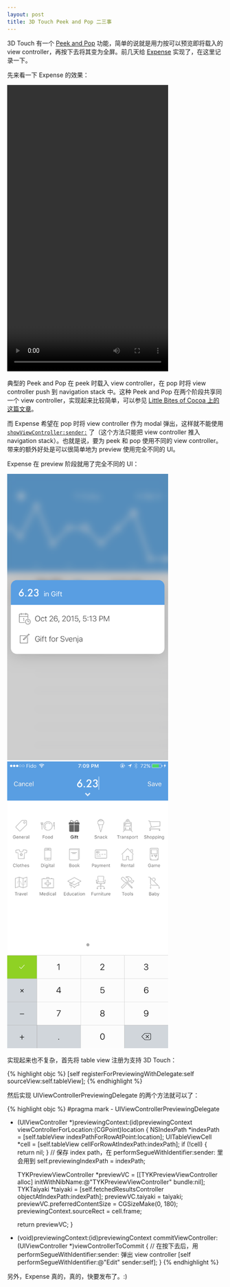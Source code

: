 ```yaml
---
layout: post
title: 3D Touch Peek and Pop 二三事
---
```


3D Touch 有一个 [Peek and Pop](http://www.apple.com/iphone-6s/3d-touch/) 功能，简单的说就是用力按可以预览即将载入的 view controller，再按下去将其变为全屏。前几天给 [Expense](http://ela.build/expense) 实现了，在这里记录一下。

先来看一下 Expense 的效果：

<video class="bordered" style="border-color: #f3f3f3" width="375" height="667" autoplay loop controls>
  <source src="/static/images/3d-touch-peek-and-pop/expense-peek-and-pop.mp4" type="video/mp4">
</video>

典型的 Peek and Pop 在 peek 时载入 view controller，在 pop 时将 view controller push 到 navigation stack 中。这种 Peek and Pop 在两个阶段共享同一个 view controller，实现起来比较简单，可以参见 [Little Bites of Cocoa 上的这篇文章](https://littlebitesofcocoa.com/80-view-controller-previews)。

而 Expense 希望在 pop 时将 view controller 作为 modal 弹出，这样就不能使用 [`showViewController:sender:`](https://developer.apple.com/library/ios/documentation/UIKit/Reference/UIViewController_Class/#//apple_ref/occ/instm/UIViewController/showViewController:sender:) 了（这个方法只能把 view controller 推入 navigation stack）。也就是说，要为 peek 和 pop 使用不同的 view controller。带来的额外好处是可以很简单地为 preview 使用完全不同的 UI。

Expense 在 preview 阶段就用了完全不同的 UI：

<div class="side-by-side">
  <img class="bordered screenshot-375" alt="Expense screenshot for peek" width="375" src="/static/images/3d-touch-peek-and-pop/expense-peek.png">
  <img class="bordered screenshot-375" alt="Expense screenshot for pop" width="375" src="/static/images/3d-touch-peek-and-pop/expense-pop.png">
</div>

实现起来也不复杂，首先将 table view 注册为支持 3D Touch：

{% highlight objc %}
[self registerForPreviewingWithDelegate:self sourceView:self.tableView];
{% endhighlight %}

然后实现 UIViewControllerPreviewingDelegate 的两个方法就可以了：

{% highlight objc %}
#pragma mark - UIViewControllerPreviewingDelegate

- (UIViewController *)previewingContext:(id<UIViewControllerPreviewing>)previewingContext viewControllerForLocation:(CGPoint)location
{
    NSIndexPath *indexPath = [self.tableView indexPathForRowAtPoint:location];
    UITableViewCell *cell = [self.tableView cellForRowAtIndexPath:indexPath];
    if (!cell) {
        return nil;
    }
    // 保存 index path，在 performSegueWithIdentifier:sender: 里会用到
    self.previewingIndexPath = indexPath;
    
    TYKPreviewViewController *previewVC = [[TYKPreviewViewController alloc] initWithNibName:@"TYKPreviewViewController" bundle:nil];
    TYKTaiyaki *taiyaki = [self.fetchedResultsController objectAtIndexPath:indexPath];
    previewVC.taiyaki = taiyaki;
    previewVC.preferredContentSize = CGSizeMake(0, 180);
    previewingContext.sourceRect = cell.frame;
    
    return previewVC;
}

- (void)previewingContext:(id<UIViewControllerPreviewing>)previewingContext commitViewController:(UIViewController *)viewControllerToCommit
{
    // 在按下去后，用 performSegueWithIdentifier:sender: 弹出 view controller
    [self performSegueWithIdentifier:@"Edit" sender:self];
}
{% endhighlight %}

另外，Expense 真的，真的，快要发布了。:)
